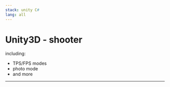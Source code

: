 ```yaml
---
stack: unity C#
lang: all
---
```

# Unity3D - shooter
including:
- TPS/FPS modes
- photo mode
- and more


---